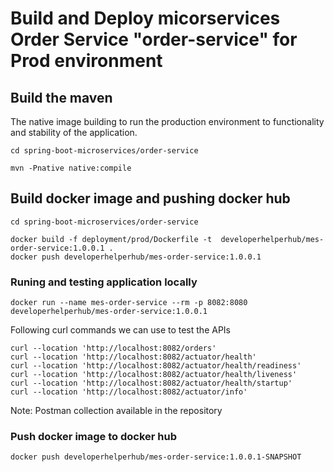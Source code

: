 
# Build and Deploy micorservices Order Service "order-service" for Prod environment

## Build the maven
The native image building to run the production environment to functionality and stability of the application.
```shell
cd spring-boot-microservices/order-service

mvn -Pnative native:compile
```

## Build docker image and pushing docker hub
```shell
cd spring-boot-microservices/order-service

docker build -f deployment/prod/Dockerfile -t  developerhelperhub/mes-order-service:1.0.0.1 .
docker push developerhelperhub/mes-order-service:1.0.0.1
```

### Runing and testing application locally
```shell
docker run --name mes-order-service --rm -p 8082:8080 developerhelperhub/mes-order-service:1.0.0.1
```

Following curl commands we can use to test the APIs
```shell
curl --location 'http://localhost:8082/orders'
curl --location 'http://localhost:8082/actuator/health'
curl --location 'http://localhost:8082/actuator/health/readiness'
curl --location 'http://localhost:8082/actuator/health/liveness'
curl --location 'http://localhost:8082/actuator/health/startup'
curl --location 'http://localhost:8082/actuator/info'
```
Note: Postman collection available in the repository

### Push docker image to docker hub
```shell
docker push developerhelperhub/mes-order-service:1.0.0.1-SNAPSHOT
```